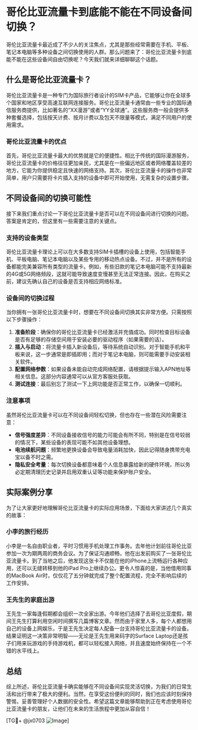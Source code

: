 # 哥伦比亚流量卡到底能不能在不同设备间切换？

哥伦比亚流量卡最近成了不少人的关注焦点，尤其是那些经常需要在手机、平板、笔记本电脑等多种设备之间切换使用的人群。那么问题来了：哥伦比亚流量卡到底能不能在这些设备间自由切换呢？今天我们就来详细聊聊这个话题。

## 什么是哥伦比亚流量卡？

哥伦比亚流量卡是一种专门为国际旅行者设计的SIM卡产品，它能够让你在全球多个国家和地区享受高速互联网连接服务。哥伦比亚流量卡通常由一些专业的国际通信服务商提供，比如著名的“XX漫游”或者“YY全球通”。这些服务商一般会提供多种套餐选择，包括按天计费、按月计费以及包天不限量等模式，满足不同用户的使用需求。

### 哥伦比亚流量卡的优点

首先，哥伦比亚流量卡最大的优势就是它的便捷性。相比于传统的国际漫游服务，哥伦比亚流量卡的价格往往更加亲民，尤其是在一些偏远地区或者网络覆盖较差的地方，它能为你提供稳定且快速的网络支持。其次，哥伦比亚流量卡的操作也非常简单，用户只需要将卡片插入支持的设备中即可开始使用，无需复杂的设置步骤。

## 不同设备间的切换可能性

接下来我们重点讨论一下哥伦比亚流量卡是否可以在不同设备间进行切换的问题。答案是肯定的，但这里有一些需要注意的关键点。

### 支持的设备类型

哥伦比亚流量卡理论上可以在大多数支持SIM卡插槽的设备上使用，包括智能手机、平板电脑、笔记本电脑以及某些专用的移动热点设备。不过，并不是所有的设备都能完美兼容所有类型的流量卡。例如，有些旧款的笔记本电脑可能不支持最新的4G或5G网络频段，这就可能导致速度变慢甚至无法正常连接。因此，在购买之前，建议先确认自己的设备是否支持相应网络标准。

### 设备间的切换过程

当你拥有一张哥伦比亚流量卡时，想要在不同设备间切换其实非常方便。只需按照以下步骤操作：

1. **准备阶段**：确保你的哥伦比亚流量卡已经激活并充值成功。同时检查目标设备是否有足够的存储空间用于安装必要的驱动程序（如果需要的话）。
2. **插入与启动**：将流量卡插入新设备后，等待系统自动识别。对于智能手机和平板来说，这一步通常是即插即用；而对于笔记本电脑，则可能需要手动安装相关软件。
3. **配置网络参数**：如果设备未能自动完成网络配置，请根据提示输入APN地址等相关信息。这部分内容通常可以从官方客服处获取。
4. **测试连接**：最后别忘了测试一下上网功能是否正常工作，以确保一切顺利。

### 注意事项

虽然哥伦比亚流量卡可以在不同设备间轻松切换，但也存在一些潜在风险需要注意：
- **信号强度差异**：不同设备接收信号的能力可能会有所不同，特别是在信号较弱的情况下，某些设备的表现可能不如其他设备理想。
- **电池续航问题**：频繁地更换设备会导致电量消耗加快，因此记得随身携带充电宝以备不时之需。
- **隐私安全考量**：每次切换设备都意味着个人信息暴露给新的硬件环境，所以务必定期清理历史记录并启用双重认证等功能来保护账户安全。

## 实际案例分享

为了让大家更好地理解哥伦比亚流量卡的实际应用场景，下面给大家讲述几个真实的故事：

### 小李的旅行经历

小李是一名自由职业者，平时习惯用手机处理工作事务。去年他计划前往哥伦比亚参加一次为期两周的商务会议。为了保证沟通顺畅，他在出发前购买了一张哥伦比亚流量卡。到了当地之后，他发现这张卡不仅能在他的iPhone上流畅运行各种应用，还可以无缝转移到他的iPad Pro上继续办公。更令人惊喜的是，当他借用同事的MacBook Air时，仅仅花了五分钟就完成了整个配置流程，完全不影响后续的工作安排。

### 王先生的家庭出游

王先生一家每逢假期都会组织一次全家出游。今年他们选择了去哥伦比亚度假，期间王先生打算利用空闲时间撰写几篇博客文章。然而由于家里人多，每个人都想用自己的设备上网娱乐，于是王先生决定每人配备一台支持哥伦比亚流量卡的设备。结果证明这一决策非常明智——无论是王先生用来码字的Surface Laptop还是孩子们用来玩游戏的手持游戏机，都可以轻松接入网络，并且速度始终保持在一个不错的水平线上。

## 总结

综上所述，哥伦比亚流量卡确实能够在不同设备间实现灵活切换，为我们的日常生活和出行带来了极大的便利。当然，在享受这份便利的同时，我们也应该时刻保持警惕，妥善管理好个人数据的安全性。希望这篇文章能够帮助到正在考虑使用哥伦比亚流量卡的朋友，让他们在未来的生活旅程中更加从容自信！

[TG💪+ @jx0703 ![Image](https://github.com/user-attachments/assets/dbca1d08-cadb-493c-b0ec-ad6f7a83f270)]